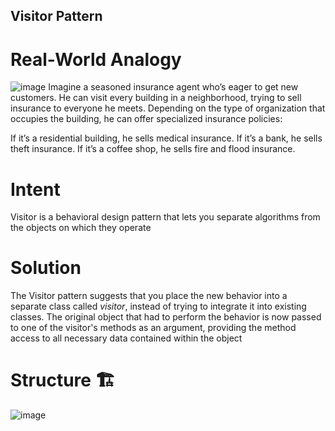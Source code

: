 ## Visitor Pattern 

# Real-World Analogy
![image](https://user-images.githubusercontent.com/80462415/164970891-c5867f9a-dfce-4878-8576-95a45861343e.png)
Imagine a seasoned insurance agent who’s eager to get new customers. He can visit every building in a neighborhood, trying to sell insurance to everyone he meets. Depending on the type of organization that occupies the building, he can offer specialized insurance policies:

If it’s a residential building, he sells medical insurance.
If it’s a bank, he sells theft insurance.
If it’s a coffee shop, he sells fire and flood insurance.

# Intent 
Visitor is a behavioral design pattern that lets you separate algorithms from the objects on which they operate

# Solution
The Visitor pattern suggests that you place the new behavior into a separate class called _visitor_, instead of trying to integrate it into existing classes. The original object that had to perform the behavior is now passed to one of the visitor's methods as an argument, providing the method access to all necessary data contained within the object
# Structure 🏗️
![image](https://user-images.githubusercontent.com/80462415/164970920-8f0d6577-023a-4657-8f8a-5790d692c3af.png)
